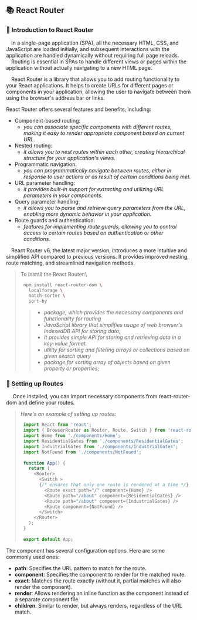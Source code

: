 ## 📚 React Router

### <a name="introduction"></a>📖 Introduction to React Router

&emsp;In a single-page application (SPA), all the necessary HTML, CSS, and JavaScript are loaded initially, and subsequent interactions with the application are handled dynamically without requiring full page reloads.\
&emsp;Routing is essential in SPAs to handle different views or pages within the application without actually navigating to a new HTML page.

&emsp;React Router is a library that allows you to add routing functionality to your React applications. 
It helps to create URLs for different pages or components in your application, allowing the user to navigate between them using the browser's address bar or links.

React Router offers several features and benefits, including:
+ Component-based routing: 
  - _you can associate specific components with different routes, making it easy to render appropriate component based on current URL._
+ Nested routing: 
  - _it allows you to nest routes within each other, creating hierarchical structure for your application's views._
+ Programmatic navigation: 
  - _you can programmatically navigate between routes, either in response to user actions or as result of certain conditions being met._
+ URL parameter handling: 
  - _it provides built-in support for extracting and utilizing URL parameters in your components._
+ Query parameter handling: 
  - _it allows you to parse and retrieve query parameters from the URL, enabling more dynamic behavior in your application._
+ Route guards and authentication: 
  - _features for implementing route guards, allowing you to control access to certain routes based on authentication or other conditions._
 
&emsp;React Router v6, the latest major version, introduces a more intuitive and simplified API compared to previous versions. It provides improved nesting, route matching, and streamlined navigation methods.

> To install the React Router:\
> ```bash
>  npm install react-router-dom \
>    localforage \
>    match-sorter \
>    sort-by
> ```
> >  - _package, which provides the necessary components and functionality for routing_
> >  - _JavaScript library that simplifies usage of web browser's IndexedDB API for storing data;_
> >  - _It provides simple API for storing and retrieving data in a key-value format._
> >  - _utility for sorting and filtering arrays or collections based on given search query_
> >  - _package for sorting array of objects based on given property or properties;_


### <a name="setting-routes"></a>📖 Setting up Routes

&emsp; Once installed, you can import necessary components from react-router-dom and define your routes. 

> _Here's an example of setting up routes:_
> ```javascript
>  import React from 'react';
>  import { BrowserRouter as Router, Route, Switch } from 'react-router-dom';
>  import Home from './components/Home';
>  import ResidentialGates from './components/ResidentialGates';
>  import IndustrialGates from './components/IndustrialGates';
>  import NotFound from './components/NotFound';
>  
>  function App() {
>    return (
>      <Router>
>        <Switch >
>        {/* ensures that only one route is rendered at a time */}  
>          <Route exact path="/" component={Home} />
>          <Route path="/about" component={ResidentialGates} />
>          <Route path="/about" component={IndustrialGates} />
>          <Route component={NotFound} />
>        </Switch>
>      </Router>
>    );
>  }
>  
>  export default App;
> ```


The <Route> component has several configuration options. Here are some commonly used ones:
+ **path**: Specifies the URL pattern to match for the route.
+ **component**: Specifies the component to render for the matched route.
+ **exact**: Matches the route exactly (without it, partial matches will also render the component).
+ **render**: Allows rendering an inline function as the component instead of a separate component file.
+ **children**: Similar to render, but always renders, regardless of the URL match.






















